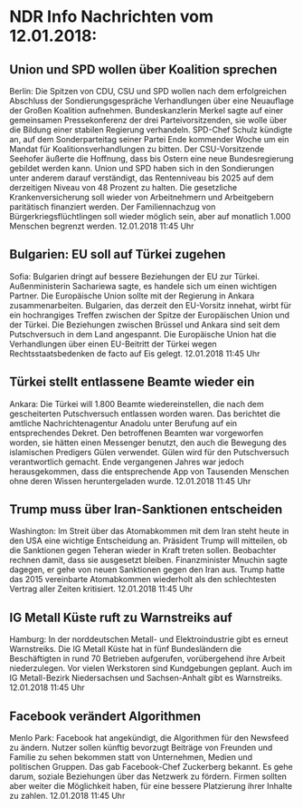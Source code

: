 # NDR Info Nachrichten vom 12.01.2018:


## Union und SPD wollen über Koalition sprechen
Berlin: Die Spitzen von CDU, CSU und SPD wollen nach dem erfolgreichen Abschluss der Sondierungsgespräche Verhandlungen über eine Neuauflage der Großen Koalition aufnehmen. Bundeskanzlerin Merkel sagte auf einer gemeinsamen Pressekonferenz der drei Parteivorsitzenden, sie wolle über die Bildung einer stabilen Regierung verhandeln. SPD-Chef Schulz kündigte an, auf dem Sonderparteitag seiner Partei Ende kommender Woche um ein Mandat für Koalitionsverhandlungen zu bitten. Der CSU-Vorsitzende Seehofer äußerte die Hoffnung, dass bis Ostern eine neue Bundesregierung gebildet werden kann. Union und SPD haben sich in den Sondierungen unter anderem darauf verständigt, das Rentenniveau bis 2025 auf dem derzeitigen Niveau von 48 Prozent zu halten. Die gesetzliche Krankenversicherung soll wieder von Arbeitnehmern und Arbeitgebern paritätisch finanziert werden. Der Familiennachzug von Bürgerkriegsflüchtlingen soll wieder möglich sein, aber auf monatlich 1.000 Menschen begrenzt werden. 12.01.2018 11:45 Uhr 

## Bulgarien: EU soll auf Türkei zugehen
Sofia: Bulgarien dringt auf bessere Beziehungen der EU zur Türkei. Außenministerin Sachariewa sagte, es handele sich um einen wichtigen Partner. Die Europäische Union sollte mit der Regierung in Ankara zusammenarbeiten. Bulgarien, das derzeit den EU-Vorsitz innehat, wirbt für ein hochrangiges Treffen zwischen der Spitze der Europäischen Union und der Türkei. Die Beziehungen zwischen Brüssel und Ankara sind seit dem Putschversuch in dem Land angespannt. Die Europäische Union hat die Verhandlungen über einen EU-Beitritt der Türkei wegen Rechtsstaatsbedenken de facto auf Eis gelegt. 12.01.2018 11:45 Uhr 

## Türkei stellt entlassene Beamte wieder ein
Ankara: Die Türkei will 1.800 Beamte wiedereinstellen, die nach dem gescheiterten Putschversuch entlassen worden waren. Das berichtet die amtliche Nachrichtenagentur Anadolu unter Berufung auf ein entsprechendes Dekret. Den betroffenen Beamten war vorgeworfen worden, sie hätten einen Messenger benutzt, den auch die Bewegung des islamischen Predigers Gülen verwendet. Gülen wird für den Putschversuch verantwortlich gemacht. Ende vergangenen Jahres war jedoch herausgekommen, dass die entsprechende App von Tausenden Menschen ohne deren Wissen heruntergeladen wurde. 12.01.2018 11:45 Uhr 

## Trump muss über Iran-Sanktionen entscheiden
Washington: Im Streit über das Atomabkommen mit dem Iran steht heute in den USA eine wichtige Entscheidung an. Präsident Trump will mitteilen, ob die Sanktionen gegen Teheran wieder in Kraft treten sollen. Beobachter rechnen damit, dass sie ausgesetzt bleiben. Finanzminister Mnuchin sagte dagegen, er gehe von neuen Sanktionen gegen den Iran aus. Trump hatte das 2015 vereinbarte Atomabkommen wiederholt als den schlechtesten Vertrag aller Zeiten kritisiert. 12.01.2018 11:45 Uhr 

## IG Metall Küste ruft zu Warnstreiks auf
Hamburg: In der norddeutschen Metall- und Elektroindustrie gibt es erneut Warnstreiks. Die IG Metall Küste hat in fünf Bundesländern die Beschäftigten in rund 70 Betrieben aufgerufen, vorübergehend ihre Arbeit niederzulegen. Vor vielen Werkstoren sind Kundgebungen geplant. Auch im IG Metall-Bezirk Niedersachsen und Sachsen-Anhalt gibt es Warnstreiks. 12.01.2018 11:45 Uhr 

## Facebook verändert Algorithmen
Menlo Park: Facebook hat angekündigt, die Algorithmen für den Newsfeed zu ändern. Nutzer sollen künftig bevorzugt Beiträge von Freunden und Familie zu sehen bekommen statt von Unternehmen, Medien und politischen Gruppen. Das gab Facebook-Chef Zuckerberg bekannt. Es gehe darum, soziale Beziehungen über das Netzwerk zu fördern. Firmen sollten aber weiter die Möglichkeit haben, für eine bessere Platzierung ihrer Inhalte zu zahlen. 12.01.2018 11:45 Uhr 
